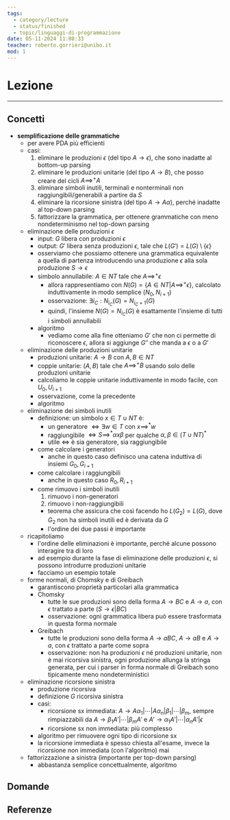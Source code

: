 ```yaml
---
tags:
  - category/lecture
  - status/finished
  - topic/linguaggi-di-programmazione
date: 05-11-2024 11:08:33
teacher: roberto.gorrieri@unibo.it
mod: 1
---
```

# Lezione
---
## Concetti
- **semplificazione delle grammatiche**
	- per avere PDA più efficienti
	- casi:
		1. eliminare le produzioni $\epsilon$ (del tipo $A \to \epsilon$), che sono inadatte al bottom-up parsing
		2. eliminare le produzioni unitarie (del tipo $A \to B$), che posso creare del cicli $A \implies^{+} A$
		3. eliminare simboli inutili, terminali e nonterminali non raggiungibili/generabili a partire da $S$
		4. eliminare la ricorsione sinistra (del tipo $A \to A \alpha$), perché inadatte al top-down parsing
		5. fattorizzare la grammatica, per ottenere grammatiche con meno nondeterminismo nel top-down parsing
	- eliminazione delle produzioni $\epsilon$
		- input: $G$ libera con produzioni $\epsilon$
		- output: $G'$ libera senza produzioni $\epsilon$, tale che $L(G') = L(G) \setminus \{\epsilon\}$
		- osserviamo che possiamo ottenere una grammatica equivalente a quella di partenza introducendo una produzione $\epsilon$ alla sola produzione $S \to \epsilon$
		- simbolo annullabile: $A \in NT$ tale che $A \implies^{+} \epsilon$
			- allora rappresentiamo con $N(G) = \{A \in NT | A \implies^{+} \epsilon\}$, calcolato induttivamente in modo semplice ($N_{0}, N_{i+1}$)
			- osservazione: $\exists i_{C} : N_{i_{C}}(G) = N_{i_{C}+1}(G)$
			- quindi, l'insieme $N(G) = N_{i_{C}}(G)$ è esattamente l'insieme di tutti i simboli annullabili
		- algoritmo
			- vediamo come alla fine otteniamo $G'$ che non ci permette di riconoscere $\epsilon$, allora si aggiunge $G''$ che manda a $\epsilon$ o a $G'$
	- eliminazione delle produzioni unitarie
		- produzioni unitarie: $A \to B$ con $A, B \in NT$
		- coppie unitarie: $(A, B)$ tale che $A \implies^{+} B$ usando solo delle produzioni unitarie
		- calcoliamo le coppie unitarie induttivamente in modo facile, con $U_{0}, U_{i+1}$
		- osservazione, come la precedente
		- algoritmo
	- eliminazione dei simboli inutili
		- definizione: un simbolo $x \in T \cup NT$ è:
			- un generatore $\iff \exists w \in T$ con $x \implies^{*} w$
			- raggiungibile $\iff S \implies^{*} \alpha x \beta$ per qualche $\alpha, \beta \in (T \cup NT)^{*}$
			- utile $\iff$ è sia generatore, sia raggiungibile
		- come calcolare i generatori
			- anche in questo caso definisco una catena induttiva di insiemi $G_{0}, G_{i+1}$
		- come calcolare i raggiungibili
			- anche in questo caso $R_{0}, R_{i+1}$
		- come rimuovo i simboli inutili
			1. rimuovo i non-generatori
			2. rimuovo i non-raggiungibili
			- teorema che assicura che così facendo ho $L(G_{2}) = L(G)$, dove $G_{2}$ non ha simboli inutili ed è derivata da $G$
			- l'ordine dei due passi è importante
	- ricapitoliamo
		- l'ordine delle eliminazioni è importante, perché alcune possono interagire tra di loro
		- ad esempio durante la fase di eliminazione delle produzioni $\epsilon$, si possono introdurre produzioni unitarie
		- facciamo un esempio totale
	- forme normali, di Chomsky e di Greibach
		- garantiscono proprietà particolari alla grammatica
		- Chomsky
			- tutte le sue produzioni sono della forma $A \to BC$ e $A \to a$, con $\epsilon$ trattato a parte ($S \to \epsilon | BC$)
			- osservazione: ogni grammatica libera può essere trasformata in questa forma normale
		- Greibach
			- tutte le produzioni sono della forma $A \to aBC$, $A \to aB$ e $A \to a$, con $\epsilon$ trattato a parte come sopra
			- osservazione: non ha produzioni $\epsilon$ né produzioni unitarie, non è mai ricorsiva sinistra, ogni produzione allunga la stringa generata, per cui i parser in forma normale di Greibach sono tipicamente meno nondeterministici
	- eliminazione ricorsione sinistra
		- produzione ricorsiva
		- definizione $G$ ricorsiva sinistra
		- casi:
			- ricorsione sx immediata: $A \to A\alpha_{1}| \cdots | A\alpha_{n}| \beta_{1} | \cdots | \beta_{m}$, sempre rimpiazzabili da $A \to \beta_{1}A'|\cdots|\beta_{m}A'$ e $A' \to \alpha_{1}A'|\cdots|\alpha_{n}A'|\epsilon$
			- ricorsione sx non immediata: più complesso
		- algoritmo per rimuovere ogni tipo di ricorsione sx
		- la ricorsione immediata è spesso chiesta all'esame, invece la ricorsione non immediata (con l'algoritmo) mai
	- fattorizzazione a sinistra (importante per top-down parsing)
		- abbastanza semplice concettualmente, algoritmo

## Domande

## Referenze
